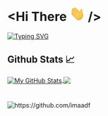 # <Hi There <img src="assets/wave.gif" width="35px"> />

[![Typing SVG](https://readme-typing-svg.herokuapp.com?duration=3600&multiline=true&width=500&height=75&lines=I'm+Imaad;A+Student+Majoring+in+Computer+Science)](https://git.io/typing-svg)

## Github Stats 📈


<a href="https://github.com/imaadf">
  <img align="center" src="https://github-readme-stats.vercel.app/api?username=imaadf&show_icons=true&line_height=27&count_private=true&title_color=ffffff&text_color=c9cacc&icon_color=2bbc8a&bg_color=1d1f21" alt="My GitHub Stats" />
</a>
<a href="https://github.com/imaadf">
  <img align="center" src="https://github-readme-stats.vercel.app/api/top-langs/?username=imaadf&title_color=ffffff&text_color=c9cacc&icon_color=2bbc8a&bg_color=1d1f21&langs_count=5" />
</a>

#

<img src="https://komarev.com/ghpvc/?username=imaadf" alt="https://github.com/imaadf" />
